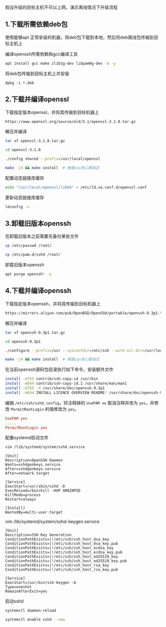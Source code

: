 假设升级的目标主机不可以上网，演示离线情况下升级流程



## 1.下载所需依赖deb包

使用能够apt 正常安装的机器，将deb包下载到本地，然后将deb离线包传输到目标主机上

编译openssh所需依赖和gcc编译工具

```bash
apt install gcc make zlib1g-dev libpam0g-dev -d -y
```

将deb包传输到目标主机上并安装

```
dpkg -i *.deb
```

## 2.下载并编译openssl

下载指定版本openssl，并将其传输到目标机器上

```bash
https://www.openssl.org/source/old/3.1/openssl-3.1.0.tar.gz
```

 解压并编译

```bash
tar xf openssl-3.1.0.tar.gz
```

```bash
cd openssl-3.1.0
```

```bash
./config shared --prefix=/usr/local/openssl
```

```bash
make -j4 && make install  # 根据cpu核心数指定
```

配置动态链接库缓存

```bash
echo "/usr/local/openssl/lib64" > /etc/ld.so.conf.d/openssl.conf
```

更新动态链接库缓存

```bash
ldconfig -v
```

## 3.卸载旧版本openssh

在卸载旧版本之前需要先备份某些文件

```bash
cp /etc/passwd /root/
```

```bash
cp /etc/pam.d/sshd /root/
```

卸载旧版本openssh

```bash
apt purge openssh* -y
```

## 4.下载并编译openssh

下载指定版本openssh，并将其传输到目标机器上

```bash
https://mirrors.aliyun.com/pub/OpenBSD/OpenSSH/portable/openssh-9.3p1.tar.gz
```

解压并编译

```bash
tar xf openssh-9.3p1.tar.gz
```

```bash
cd openssh-9.3p1
```

```bash
./configure --prefix=/usr --sysconfdir=/etc/ssh --with-ssl-dir=/usr/local/openssl --with-pam --with-md5-passwords
```

```bash
make -j4 && make install  # 根据cpu核心数指定
```

在当前openssh源码包目录执行如下命令，安装额外文件

```bash
install -m755 contrib/ssh-copy-id /usr/bin
install -m644 contrib/ssh-copy-id.1 /usr/share/man/man1
install -m755 -d /usr/share/doc/openssh-9.3p1
install -m644 INSTALL LICENCE OVERVIEW README* /usr/share/doc/openssh-9.3p1
```

编辑 `/etc/ssh/sshd_config`，将注释掉的 `UsePAM no` 取消注释并改为 `yes`，并修改 `PermitRootLogin` 的值修改为 `yes`。

```conf
UsePAM yes
.....
PermitRootLogin yes
```

配置systemd启动文件

```bash
vim /lib/systemd/system/sshd.service
```

```
[Unit]
Description=OpenSSH Daemon
Wants=sshdgenkeys.service
After=sshdgenkeys.service
After=network.target

[Service]
ExecStart=/usr/sbin/sshd -D
ExecReload=/bin/kill -HUP $MAINPID
KillMode=process
Restart=always

[Install]
WantedBy=multi-user.target
```

vim /lib/systemd/system/sshd-keygen.service

```
[Unit]
Description=SSH Key Generation
ConditionPathExists=|!/etc/ssh/ssh_host_dsa_key
ConditionPathExists=|!/etc/ssh/ssh_host_dsa_key.pub
ConditionPathExists=|!/etc/ssh/ssh_host_ecdsa_key
ConditionPathExists=|!/etc/ssh/ssh_host_ecdsa_key.pub
ConditionPathExists=|!/etc/ssh/ssh_host_ed25519_key
ConditionPathExists=|!/etc/ssh/ssh_host_ed25519_key.pub
ConditionPathExists=|!/etc/ssh/ssh_host_rsa_key
ConditionPathExists=|!/etc/ssh/ssh_host_rsa_key.pub

[Service]
ExecStart=/usr/bin/ssh-keygen -A
Type=oneshot
RemainAfterExit=yes
```

启动sshd

```bash
systemctl daemon-reload
```

```bash
systemctl enable sshd --now
```
